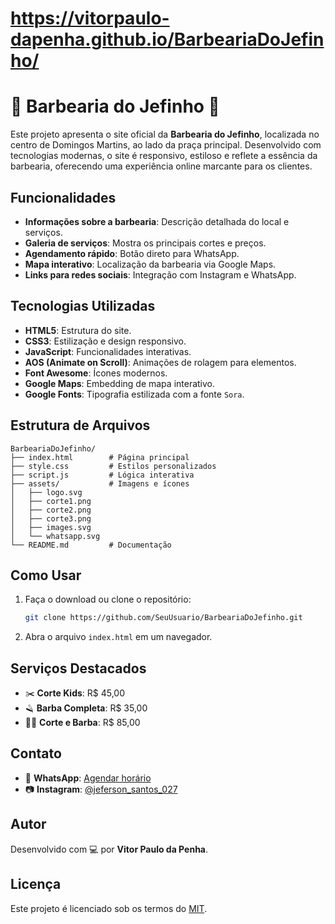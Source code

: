 
# https://vitorpaulo-dapenha.github.io/BarbeariaDoJefinho/

# 💈 Barbearia do Jefinho 💈

Este projeto apresenta o site oficial da **Barbearia do Jefinho**, localizada no centro de Domingos Martins, ao lado da praça principal. Desenvolvido com tecnologias modernas, o site é responsivo, estiloso e reflete a essência da barbearia, oferecendo uma experiência online marcante para os clientes.

## Funcionalidades

- **Informações sobre a barbearia**: Descrição detalhada do local e serviços.
- **Galeria de serviços**: Mostra os principais cortes e preços.
- **Agendamento rápido**: Botão direto para WhatsApp.
- **Mapa interativo**: Localização da barbearia via Google Maps.
- **Links para redes sociais**: Integração com Instagram e WhatsApp.

## Tecnologias Utilizadas

- **HTML5**: Estrutura do site.
- **CSS3**: Estilização e design responsivo.
- **JavaScript**: Funcionalidades interativas.
- **AOS (Animate on Scroll)**: Animações de rolagem para elementos.
- **Font Awesome**: Ícones modernos.
- **Google Maps**: Embedding de mapa interativo.
- **Google Fonts**: Tipografia estilizada com a fonte `Sora`.

## Estrutura de Arquivos

```
BarbeariaDoJefinho/
├── index.html        # Página principal
├── style.css         # Estilos personalizados
├── script.js         # Lógica interativa
├── assets/           # Imagens e ícones
│   ├── logo.svg
│   ├── corte1.png
│   ├── corte2.png
│   ├── corte3.png
│   ├── images.svg
│   └── whatsapp.svg
└── README.md         # Documentação
```

## Como Usar

1. Faça o download ou clone o repositório:
   ```bash
   git clone https://github.com/SeuUsuario/BarbeariaDoJefinho.git
   ```
2. Abra o arquivo `index.html` em um navegador.

## Serviços Destacados

- ✂️ **Corte Kids**: R$ 45,00
- 🪒 **Barba Completa**: R$ 35,00
- 💇‍♂️ **Corte e Barba**: R$ 85,00

## Contato

- 📱 **WhatsApp**: [Agendar horário](https://api.whatsapp.com/send?phone=27997584838&text=Quero%20fazer%20um%20agendamento%20hoje!)
- 📷 **Instagram**: [@jeferson_santos_027](https://www.instagram.com/jeferson_santos_027?utm_source=ig_web_button_share_sheet&igsh=ZDNlZDc0MzIxNw==)

## Autor

Desenvolvido com 💻 por **Vitor Paulo da Penha**.

## Licença

Este projeto é licenciado sob os termos do [MIT](LICENSE).

